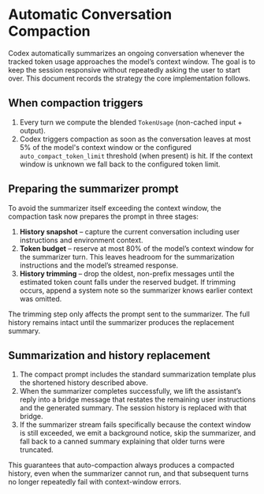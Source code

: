 # Automatic Conversation Compaction

Codex automatically summarizes an ongoing conversation whenever the tracked
token usage approaches the model’s context window. The goal is to keep the
session responsive without repeatedly asking the user to start over. This
document records the strategy the core implementation follows.

## When compaction triggers

1. Every turn we compute the blended `TokenUsage` (non-cached input + output).
2. Codex triggers compaction as soon as the conversation leaves at most 5% of
   the model's context window or the configured `auto_compact_token_limit`
   threshold (when present) is hit. If the context window is unknown we fall
   back to the configured token limit.

## Preparing the summarizer prompt

To avoid the summarizer itself exceeding the context window, the compaction
task now prepares the prompt in three stages:

1. **History snapshot** – capture the current conversation including user
   instructions and environment context.
2. **Token budget** – reserve at most 80% of the model’s context window for
   the summarizer turn. This leaves headroom for the summarization instructions
   and the model’s streamed response.
3. **History trimming** – drop the oldest, non-prefix messages until the
   estimated token count falls under the reserved budget. If trimming occurs,
   append a system note so the summarizer knows earlier context was omitted.

The trimming step only affects the prompt sent to the summarizer. The full
history remains intact until the summarizer produces the replacement summary.

## Summarization and history replacement

1. The compact prompt includes the standard summarization template plus the
   shortened history described above.
2. When the summarizer completes successfully, we lift the assistant’s reply
   into a bridge message that restates the remaining user instructions and the
   generated summary. The session history is replaced with that bridge.
3. If the summarizer stream fails specifically because the context window is
   still exceeded, we emit a background notice, skip the summarizer, and fall
   back to a canned summary explaining that older turns were truncated.

This guarantees that auto-compaction always produces a compacted history, even
when the summarizer cannot run, and that subsequent turns no longer repeatedly
fail with context-window errors.
